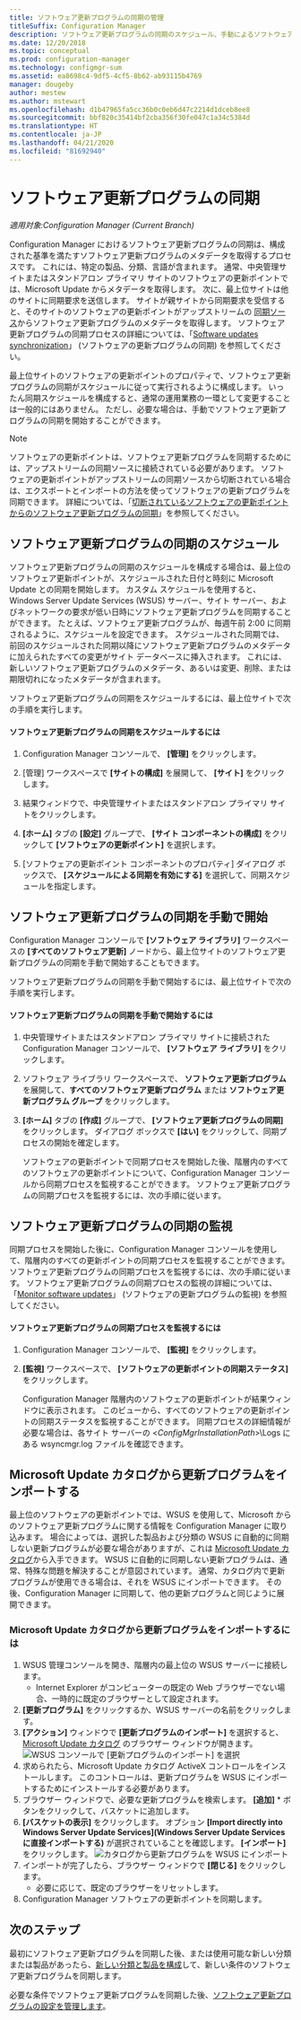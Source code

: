 ```yaml
---
title: ソフトウェア更新プログラムの同期の管理
titleSuffix: Configuration Manager
description: ソフトウェア更新プログラムの同期のスケジュール、手動によるソフトウェア更新プログラムの同期の開始、ソフトウェア更新プログラムの同期の監視を行うには、次の手順を実行します。
ms.date: 12/20/2018
ms.topic: conceptual
ms.prod: configuration-manager
ms.technology: configmgr-sum
ms.assetid: ea8698c4-9df5-4cf5-8b62-ab93115b4769
manager: dougeby
author: mestew
ms.author: mstewart
ms.openlocfilehash: d1b47965fa5cc36b0c0eb6d47c2214d1dceb8ee8
ms.sourcegitcommit: bbf820c35414bf2cba356f30fe047c1a34c5384d
ms.translationtype: HT
ms.contentlocale: ja-JP
ms.lasthandoff: 04/21/2020
ms.locfileid: "81692940"
---
```

#  <a name="synchronize-software-updates"></a><a name="BKMK_SUMSync"></a> ソフトウェア更新プログラムの同期

*適用対象:Configuration Manager (Current Branch)*

 Configuration Manager におけるソフトウェア更新プログラムの同期は、構成された基準を満たすソフトウェア更新プログラムのメタデータを取得するプロセスです。 これには、特定の製品、分類、言語が含まれます。 通常、中央管理サイトまたはスタンドアロン プライマリ サイトのソフトウェアの更新ポイントでは、Microsoft Update からメタデータを取得します。 次に、最上位サイトは他のサイトに同期要求を送信します。 サイトが親サイトから同期要求を受信すると、そのサイトのソフトウェアの更新ポイントがアップストリームの [同期ソース](../plan-design/plan-for-software-updates.md#BKMK_SyncSource)からソフトウェア更新プログラムのメタデータを取得します。 ソフトウェア更新プログラムの同期プロセスの詳細については、「[Software updates synchronization](../understand/software-updates-introduction.md#BKMK_Synchronization)」 (ソフトウェアの更新プログラムの同期) を参照してください。

最上位サイトのソフトウェアの更新ポイントのプロパティで、ソフトウェア更新プログラムの同期がスケジュールに従って実行されるように構成します。 いったん同期スケジュールを構成すると、通常の運用業務の一環として変更することは一般的にはありません。 ただし、必要な場合は、手動でソフトウェア更新プログラムの同期を開始することができます。

  > [!NOTE]  
  >  ソフトウェアの更新ポイントは、ソフトウェア更新プログラムを同期するためには、アップストリームの同期ソースに接続されている必要があります。 ソフトウェアの更新ポイントがアップストリームの同期ソースから切断されている場合は、エクスポートとインポートの方法を使ってソフトウェアの更新プログラムを同期できます。 詳細については、「[切断されているソフトウェアの更新ポイントからのソフトウェア更新プログラムの同期](synchronize-software-updates-disconnected.md)」を参照してください。  

## <a name="schedule-software-updates-synchronization"></a>ソフトウェア更新プログラムの同期のスケジュール
ソフトウェア更新プログラムの同期のスケジュールを構成する場合は、最上位のソフトウェア更新ポイントが、スケジュールされた日付と時刻に Microsoft Update との同期を開始します。 カスタム スケジュールを使用すると、Windows Server Update Services (WSUS) サーバー、サイト サーバー、およびネットワークの要求が低い日時にソフトウェア更新プログラムを同期することができます。 たとえば、ソフトウェア更新プログラムが、毎週午前 2:00 に同期されるように、スケジュールを設定できます。 スケジュールされた同期では、前回のスケジュールされた同期以降にソフトウェア更新プログラムのメタデータに加えられたすべての変更がサイト データベースに挿入されます。 これには、新しいソフトウェア更新プログラムのメタデータ、あるいは変更、削除、または期限切れになったメタデータが含まれます。

ソフトウェア更新プログラムの同期をスケジュールするには、最上位サイトで次の手順を実行します。  

#### <a name="to-schedule-software-updates-synchronization"></a>ソフトウェア更新プログラムの同期をスケジュールするには  

  1.  Configuration Manager コンソールで、 **[管理]** をクリックします。  

  2.  [管理] ワークスペースで **[サイトの構成]** を展開して、 **[サイト]** をクリックします。  

  3.  結果ウィンドウで、中央管理サイトまたはスタンドアロン プライマリ サイトをクリックします。  

  4.  **[ホーム]** タブの **[設定]** グループで、 **[サイト コンポーネントの構成]** をクリックして **[ソフトウェアの更新ポイント]** を選択します。  

  5.  [ソフトウェアの更新ポイント コンポーネントのプロパティ] ダイアログ ボックスで、 **[スケジュールによる同期を有効にする]** を選択して、同期スケジュールを指定します。  

## <a name="manually-start-software-updates-synchronization"></a>ソフトウェア更新プログラムの同期を手動で開始
Configuration Manager コンソールで **[ソフトウェア ライブラリ]** ワークスペースの **[すべてのソフトウェア更新]** ノードから、最上位サイトのソフトウェア更新プログラムの同期を手動で開始することもできます。  

ソフトウェア更新プログラムの同期を手動で開始するには、最上位サイトで次の手順を実行します。  

#### <a name="to-manually-start-software-updates-synchronization"></a>ソフトウェア更新プログラムの同期を手動で開始するには  

1. 中央管理サイトまたはスタンドアロン プライマリ サイトに接続された Configuration Manager コンソールで、 **[ソフトウェア ライブラリ]** をクリックします。  

2. ソフトウェア ライブラリ ワークスペースで、 **ソフトウェア更新プログラム** を展開して、**すべてのソフトウェア更新プログラム** または **ソフトウェア更新プログラム グループ** をクリックします。  

3. **[ホーム]** タブの **[作成]** グループで、 **[ソフトウェア更新プログラムの同期]** をクリックします。 ダイアログ ボックスで **[はい]** をクリックして、同期プロセスの開始を確定します。  

   ソフトウェアの更新ポイントで同期プロセスを開始した後、階層内のすべてのソフトウェアの更新ポイントについて、Configuration Manager コンソールから同期プロセスを監視することができます。 ソフトウェア更新プログラムの同期プロセスを監視するには、次の手順に従います。  


## <a name="monitor-software-updates-synchronization"></a>ソフトウェア更新プログラムの同期の監視
同期プロセスを開始した後に、Configuration Manager コンソールを使用して、階層内のすべての更新ポイントの同期プロセスを監視することができます。 ソフトウェア更新プログラムの同期プロセスを監視するには、次の手順に従います。 ソフトウェア更新プログラムの同期プロセスの監視の詳細については、「[Monitor software updates](../deploy-use/monitor-software-updates.md)」 (ソフトウェアの更新プログラムの監視) を参照してください。

#### <a name="to-monitor-the-software-updates-synchronization-process"></a>ソフトウェア更新プログラムの同期プロセスを監視するには  

1. Configuration Manager コンソールで、 **[監視]** をクリックします。  

2. **[監視]** ワークスペースで、 **[ソフトウェアの更新ポイントの同期ステータス]** をクリックします。  

   Configuration Manager 階層内のソフトウェアの更新ポイントが結果ウィンドウに表示されます。 このビューから、すべてのソフトウェアの更新ポイントの同期ステータスを監視することができます。 同期プロセスの詳細情報が必要な場合は、各サイト サーバーの <*ConfigMgrInstallationPath*>\Logs にある wsyncmgr.log ファイルを確認できます。  

## <a name="import-updates-from-the-microsoft-update-catalog"></a>Microsoft Update カタログから更新プログラムをインポートする

最上位のソフトウェアの更新ポイントでは、WSUS を使用して、Microsoft からのソフトウェア更新プログラムに関する情報を Configuration Manager に取り込みます。 場合によっては、選択した製品および分類の WSUS に自動的に同期しない更新プログラムが必要な場合がありますが、これは [Microsoft Update カタログ](https://catalog.update.microsoft.com)から入手できます。 WSUS に自動的に同期しない更新プログラムは、通常、特殊な問題を解決することが意図されています。 通常、カタログ内で更新プログラムが使用できる場合は、それを WSUS にインポートできます。 その後、Configuration Manager に同期して、他の更新プログラムと同じように展開できます。

### <a name="to-import-an-update-from-the-microsoft-update-catalog"></a>Microsoft Update カタログから更新プログラムをインポートするには

1. WSUS 管理コンソールを開き、階層内の最上位の WSUS サーバーに接続します。
   - Internet Explorer がコンピューターの既定の Web ブラウザーでない場合、一時的に既定のブラウザーとして設定されます。
2. **[更新プログラム]** をクリックするか、WSUS サーバーの名前をクリックします。 
3. **[アクション]** ウィンドウで **[更新プログラムのインポート]** を選択すると、[Microsoft Update カタログ](https://catalog.update.microsoft.com) のブラウザー ウィンドウが開きます。
   ![WSUS コンソールで [更新プログラムのインポート] を選択](media/wsus-console-import-updates.png)
4. 求められたら、Microsoft Update カタログ ActiveX コントロールをインストールします。 このコントロールは、更新プログラムを WSUS にインポートするためにインストールする必要があります。 
5. ブラウザー ウィンドウで、必要な更新プログラムを検索します。 **[追加]** * ボタンをクリックして、バスケットに追加します。
6. **[バスケットの表示]** をクリックします。 オプション **[Import directly into Windows Server Update Services]\(Windows Server Update Services に直接インポートする\)** が選択されていることを確認します。 **[インポート]** をクリックします。
    ![カタログから更新プログラムを WSUS にインポート](./media/import-catalog-update-into-wsus.png)
7. インポートが完了したら、ブラウザー ウィンドウで **[閉じる]** をクリックします。
     - 必要に応じて、既定のブラウザーをリセットします。
8. Configuration Manager ソフトウェアの更新ポイントを同期します。


## <a name="next-steps"></a>次のステップ
最初にソフトウェア更新プログラムを同期した後、または使用可能な新しい分類または製品があったら、[新しい分類と製品を構成](configure-classifications-and-products.md)して、新しい条件のソフトウェア更新プログラムを同期します。

必要な条件でソフトウェア更新プログラムを同期した後、[ソフトウェア更新プログラムの設定を管理します](manage-settings-for-software-updates.md)。  
